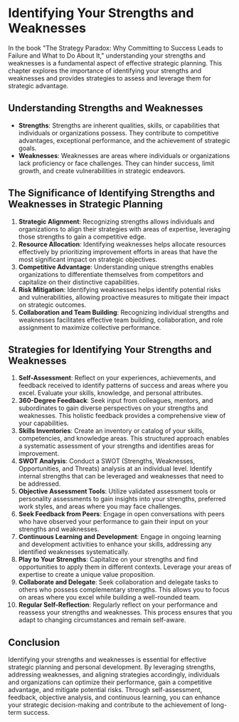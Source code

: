 Identifying Your Strengths and Weaknesses
==================================================

In the book "The Strategy Paradox: Why Committing to Success Leads to Failure and What to Do About It," understanding your strengths and weaknesses is a fundamental aspect of effective strategic planning. This chapter explores the importance of identifying your strengths and weaknesses and provides strategies to assess and leverage them for strategic advantage.

Understanding Strengths and Weaknesses
--------------------------------------

* **Strengths**: Strengths are inherent qualities, skills, or capabilities that individuals or organizations possess. They contribute to competitive advantages, exceptional performance, and the achievement of strategic goals.
* **Weaknesses**: Weaknesses are areas where individuals or organizations lack proficiency or face challenges. They can hinder success, limit growth, and create vulnerabilities in strategic endeavors.

The Significance of Identifying Strengths and Weaknesses in Strategic Planning
------------------------------------------------------------------------------

1. **Strategic Alignment**: Recognizing strengths allows individuals and organizations to align their strategies with areas of expertise, leveraging those strengths to gain a competitive edge.
2. **Resource Allocation**: Identifying weaknesses helps allocate resources effectively by prioritizing improvement efforts in areas that have the most significant impact on strategic objectives.
3. **Competitive Advantage**: Understanding unique strengths enables organizations to differentiate themselves from competitors and capitalize on their distinctive capabilities.
4. **Risk Mitigation**: Identifying weaknesses helps identify potential risks and vulnerabilities, allowing proactive measures to mitigate their impact on strategic outcomes.
5. **Collaboration and Team Building**: Recognizing individual strengths and weaknesses facilitates effective team building, collaboration, and role assignment to maximize collective performance.

Strategies for Identifying Your Strengths and Weaknesses
--------------------------------------------------------

1. **Self-Assessment**: Reflect on your experiences, achievements, and feedback received to identify patterns of success and areas where you excel. Evaluate your skills, knowledge, and personal attributes.
2. **360-Degree Feedback**: Seek input from colleagues, mentors, and subordinates to gain diverse perspectives on your strengths and weaknesses. This holistic feedback provides a comprehensive view of your capabilities.
3. **Skills Inventories**: Create an inventory or catalog of your skills, competencies, and knowledge areas. This structured approach enables a systematic assessment of your strengths and identifies areas for improvement.
4. **SWOT Analysis**: Conduct a SWOT (Strengths, Weaknesses, Opportunities, and Threats) analysis at an individual level. Identify internal strengths that can be leveraged and weaknesses that need to be addressed.
5. **Objective Assessment Tools**: Utilize validated assessment tools or personality assessments to gain insights into your strengths, preferred work styles, and areas where you may face challenges.
6. **Seek Feedback from Peers**: Engage in open conversations with peers who have observed your performance to gain their input on your strengths and weaknesses.
7. **Continuous Learning and Development**: Engage in ongoing learning and development activities to enhance your skills, addressing any identified weaknesses systematically.
8. **Play to Your Strengths**: Capitalize on your strengths and find opportunities to apply them in different contexts. Leverage your areas of expertise to create a unique value proposition.
9. **Collaborate and Delegate**: Seek collaboration and delegate tasks to others who possess complementary strengths. This allows you to focus on areas where you excel while building a well-rounded team.
10. **Regular Self-Reflection**: Regularly reflect on your performance and reassess your strengths and weaknesses. This process ensures that you adapt to changing circumstances and remain self-aware.

Conclusion
----------

Identifying your strengths and weaknesses is essential for effective strategic planning and personal development. By leveraging strengths, addressing weaknesses, and aligning strategies accordingly, individuals and organizations can optimize their performance, gain a competitive advantage, and mitigate potential risks. Through self-assessment, feedback, objective analysis, and continuous learning, you can enhance your strategic decision-making and contribute to the achievement of long-term success.

